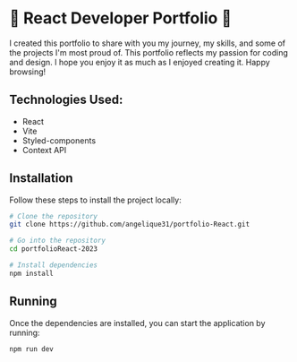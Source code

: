 # 🚀 React Developer Portfolio 🚀

I created this portfolio to share with you my journey, my skills, and some of the projects I'm most proud of. This portfolio reflects my passion for coding and design. I hope you enjoy it as much as I enjoyed creating it. Happy browsing!

## Technologies Used:

- React
- Vite
- Styled-components
- Context API

## Installation

Follow these steps to install the project locally:

```bash
# Clone the repository
git clone https://github.com/angelique31/portfolio-React.git

# Go into the repository
cd portfolioReact-2023

# Install dependencies
npm install
```

## Running

Once the dependencies are installed, you can start the application by running:

```bash
npm run dev
```
